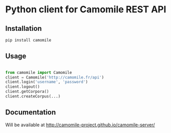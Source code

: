 # Python client for Camomile REST API

## Installation

```bash
pip install camomile
```

## Usage

```python

from camomile import Camomile
client = Camomile('http://camomile.fr/api')
client.login('username', 'password')
client.logout()
client.getCorpora()
client.createCorpus(...)

```

## Documentation

Will be available at http://camomile-project.github.io/camomile-server/ 
